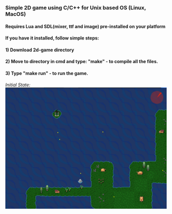 ### Simple 2D game using C/C++ for Unix based OS (Linux, MacOS)
#### Requires Lua and SDL(mixer, ttf and image) pre-installed on your platform
#### If you have it installed, follow simple steps:
#### 1) Download 2d-game directory
#### 2) Move to directory in cmd and type: "make" - to compile all the files.
#### 3) Type "make run" - to run the game.

*Initial State:*
![](README/screen.png)
